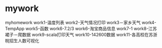 # mywork
myhomework
work1-温度列表
work2-天气情况打印
work3－家乡天气
work4-TempApp
work5-函数
work6-7.2/3
work6-淘宝商品信息
work7-1
work8-江苏裙子－爬数据
work9-scala打印天气
work10-142600数据
work11-各高校在苏浙皖招生人数可视化
